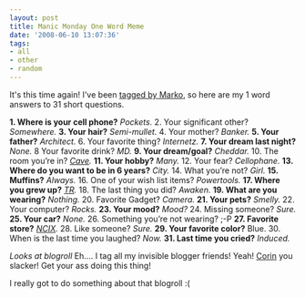 ```yaml
---
layout: post
title: Manic Monday One Word Meme
date: '2008-06-10 13:07:36'
tags:
- all
- other
- random
---
```


It's this time again! I've been <a href="http://www.marklangenfeld.com/2008/06/09/manic-monday-one-word-meme/">tagged by Marko</a>, so here are my 1 word answers to 31 short questions.

<strong>1. Where is your cell phone?</strong> <em>Pockets.</em>
2. Your significant other? <em>Somewhere.</em><em></em>
<strong>3. Your hair?</strong> <em>Semi-mullet.</em><em></em>
4. Your mother? <em>Banker.</em>
<strong>5. Your father?</strong> <em>Architect.</em>
6. Your favorite thing? <em>Internetz.</em><em></em>
<strong>7. Your dream last night?</strong> <em>None.</em>
8 Your favorite drink? <em></em><em>MD.</em>
<strong>9. Your dream/goal?</strong> <em>Cheddar.</em>
10. The room you’re in? <em><a href="http://www.randsinrepose.com/archives/2006/07/10/a_nerd_in_a_cave.html">Cave</a>.</em>
<strong>11. Your hobby?</strong> <em>Many.</em>
12. Your fear? <em>Cellophane.</em>
<strong>13. Where do you want to be in 6 years?</strong> <em>City.</em>
14. What you’re not? <em>Girl.</em>
<strong>15. Muffins?</strong> <em>Always.</em>
16. One of your wish list items? <em>Powertools.</em>
<strong>17. Where you grew up?</strong> <em><a href="http://en.wikipedia.org/wiki/Trois-Rivieres">TR</a>.</em>
18. The last thing you did? <em>Awaken.</em>
<strong>19. What are you wearing?</strong> <em>Nothing.</em>
20. Favorite Gadget? <em>Camera.</em>
<strong>21. Your pets?</strong> <em>Smelly.</em>
22. Your computer? <em>Rocks.</em>
<strong>23. Your mood?</strong> <em>Mood?</em>
24. Missing someone? <em>Sure</em><em>.</em>
<strong>25. Your car?</strong> <em>None.</em>
26. Something you’re not wearing? ;-P<em></em>
<strong>27. Favorite store?</strong> <em><a href="http://ncix.com">NCIX</a>.</em>
28. Like someone? <em>Sure.</em>
<strong>29. Your favorite color?</strong> Blue.<em></em>
30. When is the last time you laughed? <em>Now</em><em>.</em>
<strong>31. Last time you cried?</strong> <em>Induced.</em>

*Looks at blogroll* Eh.... I tag all my invisible blogger friends! Yeah! <a href="http://slaxxor.com/">Corin</a> you slacker! Get your ass doing this thing!

I really got to do something about that blogroll :(